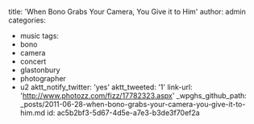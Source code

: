 title: 'When Bono Grabs Your Camera, You Give it to Him'
author: admin
categories:
  - music
tags:
  - bono
  - camera
  - concert
  - glastonbury
  - photographer
  - u2
aktt_notify_twitter: 'yes'
aktt_tweeted: '1'
link-url: 'http://www.photozz.com/fizz/17782323.aspx'
_wpghs_github_path: _posts/2011-06-28-when-bono-grabs-your-camera-you-give-it-to-him.md
id: ac5b2bf3-5d67-4d5e-a7e3-b3de3f70ef2a

